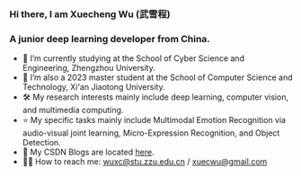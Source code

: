 ### Hi there, I am Xuecheng Wu (武雪程) 

### A junior deep learning developer from China.

- 🔭 I’m currently studying at the School of Cyber Science and Engineering, Zhengzhou University. 
- 🌱 I’m also a 2023 master student at the School of Computer Science and Technology, Xi'an Jiaotong University. 
- 🛠  My research interests mainly include deep learning, computer vision, and multimedia computing.
- ⭐️ My specific tasks mainly include Multimodal Emotion Recognition via audio-visual joint learning, Micro-Expression Recognition, and Object Detection.
- 🧠 My CSDN Blogs are located [here](https://blog.csdn.net/m0_47623548?type=blog).
- 🤝🏻 How to reach me: wuxc@stu.zzu.edu.cn / xuecwu@gmail.com
